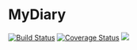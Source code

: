 # MyDiary
[![Build Status](https://travis-ci.org/UggoPrince/MyDiary.svg?branch=develop-APIendpoint-AddAnEntry)](https://travis-ci.org/UggoPrince/MyDiary) <a href='https://coveralls.io/github/UggoPrince/MyDiarybranch=develop-APIendpoint-AddAnEntry '><img src='https://coveralls.io/repos/github/UggoPrince/MyDiary/badge.svg?branch=develop-APIendpoint-AddAnEntry ' alt='Coverage Status' /></a> <a href="https://codeclimate.com/github/UggoPrince/MyDiary/test_coverage"><img src="https://api.codeclimate.com/v1/badges/cd2bf5a44988d893158c/test_coverage" /></a>
